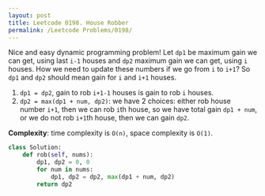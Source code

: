 ```yaml
---
layout: post
title: Leetcode 0198. House Robber
permalink: /Leetcode Problems/0198/
---
```


Nice and easy dynamic programming problem! Let `dp1` be maximum gain we can get, using last `i-1` houses and `dp2` maximum gain we can get, using `i` houses. How we need to update these numbers if we go from `i` to `i+1`? So `dp1` and `dp2` should mean gain for `i` and `i+1` houses.

1. `dp1 = dp2`, gain to rob `i+1-1` houses is gain to rob `i` houses.
2. `dp2 = max(dp1 + num, dp2)`: we have 2 choices: either rob house number `i+1`, then we can rob `i`th house, so we have total gain `dp1 + num`, or we do not rob `i+1`th house, then we can gain `dp2`.

**Complexity**: time complexity is `O(n)`, space complexity is `O(1)`.

```python
class Solution:
    def rob(self, nums):
        dp1, dp2 = 0, 0
        for num in nums:
            dp1, dp2 = dp2, max(dp1 + num, dp2)          
        return dp2 
```